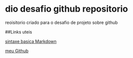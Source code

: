 # dio desafio github repositorio
reoisitorio criado para o desafio de projeto sobre github

##Links uteis

[sintaxe basica Markdown](https://www.markdownguide.org/basic-syntax/)

[meu Github](ClaitonSouza)
